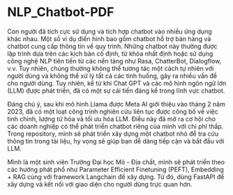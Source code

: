 # NLP_Chatbot-PDF
Con người đã tích cực sử dụng và tích hợp chatbot vào nhiều ứng dụng khác nhau. Một số ví dụ điển hình bao gồm chatbot hỗ trợ bán hàng và chatbot cung cấp thông tin về quy trình. Những chatbot này thường được lập trình dựa trên các kịch bản cố định, từ khóa nhất định hoặc sử dụng công nghệ NLP tiên tiến từ các nền tảng như Rasa, ChatterBot, Dialogflow, v.v. Tuy nhiên, chúng thường không thể tương tác một cách tự nhiên với người dùng và không thể xử lý tất cả các tình huống, gây ra nhiều vấn đề cho người dùng. Tuy nhiên, kể từ khi Chat GPT và các mô hình ngôn ngữ lớn (LLM) được phát triển, đã có một sự cải tiến đáng kể trong lĩnh vực chatbot.

Đáng chú ý, sau khi mô hình Llama được Meta AI giới thiệu vào tháng 2 năm 2023, đã có một loạt công trình nghiên cứu liên tục được công bố về việc tinh chỉnh, lượng tử hóa và tối ưu hóa LLM. Điều này đã mở ra cơ hội cho các doanh nghiệp có thể phát triển chatbot riêng của mình với chi phí thấp. Trong repository, mình sẽ phát triển xây dựng một chatbot nhỏ để tra cứu thông tin trong tài liệu, hy vọng sẽ giúp bạn dễ dàng tiếp cận và bắt đầu với LLM.

Mình là một sinh viên Trường Đại học Mỏ - Địa chất, mình sẽ phát triển theo các hướng phát phổ như Parameter Efficient Finetuning (PEFT), Embedding + RAG cùng với framework Langchain để xây dựng. Từ đó, dùng FastAPI để xây dựng và kết nối với giao diện cho người dùng trực quan hơn. 
